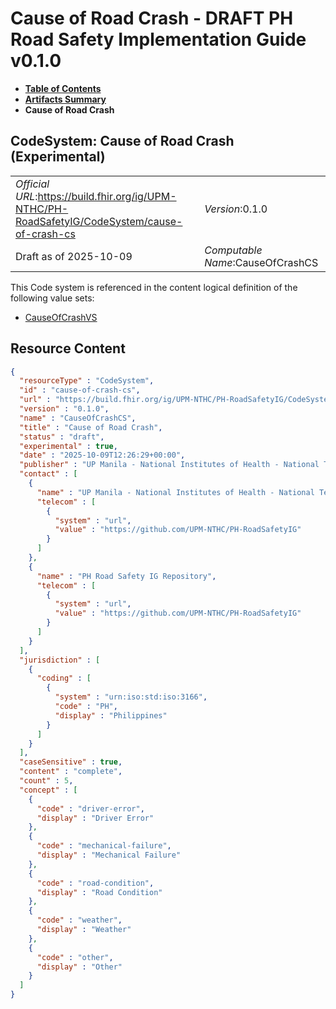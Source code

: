 # Cause of Road Crash - DRAFT PH Road Safety Implementation Guide v0.1.0

* [**Table of Contents**](toc.md)
* [**Artifacts Summary**](artifacts.md)
* **Cause of Road Crash**

## CodeSystem: Cause of Road Crash (Experimental) 

| | |
| :--- | :--- |
| *Official URL*:https://build.fhir.org/ig/UPM-NTHC/PH-RoadSafetyIG/CodeSystem/cause-of-crash-cs | *Version*:0.1.0 |
| Draft as of 2025-10-09 | *Computable Name*:CauseOfCrashCS |

 This Code system is referenced in the content logical definition of the following value sets: 

* [CauseOfCrashVS](ValueSet-cause-of-crash-vs.md)



## Resource Content

```json
{
  "resourceType" : "CodeSystem",
  "id" : "cause-of-crash-cs",
  "url" : "https://build.fhir.org/ig/UPM-NTHC/PH-RoadSafetyIG/CodeSystem/cause-of-crash-cs",
  "version" : "0.1.0",
  "name" : "CauseOfCrashCS",
  "title" : "Cause of Road Crash",
  "status" : "draft",
  "experimental" : true,
  "date" : "2025-10-09T12:26:29+00:00",
  "publisher" : "UP Manila - National Institutes of Health - National Telehealth Center",
  "contact" : [
    {
      "name" : "UP Manila - National Institutes of Health - National Telehealth Center",
      "telecom" : [
        {
          "system" : "url",
          "value" : "https://github.com/UPM-NTHC/PH-RoadSafetyIG"
        }
      ]
    },
    {
      "name" : "PH Road Safety IG Repository",
      "telecom" : [
        {
          "system" : "url",
          "value" : "https://github.com/UPM-NTHC/PH-RoadSafetyIG"
        }
      ]
    }
  ],
  "jurisdiction" : [
    {
      "coding" : [
        {
          "system" : "urn:iso:std:iso:3166",
          "code" : "PH",
          "display" : "Philippines"
        }
      ]
    }
  ],
  "caseSensitive" : true,
  "content" : "complete",
  "count" : 5,
  "concept" : [
    {
      "code" : "driver-error",
      "display" : "Driver Error"
    },
    {
      "code" : "mechanical-failure",
      "display" : "Mechanical Failure"
    },
    {
      "code" : "road-condition",
      "display" : "Road Condition"
    },
    {
      "code" : "weather",
      "display" : "Weather"
    },
    {
      "code" : "other",
      "display" : "Other"
    }
  ]
}

```
